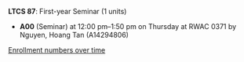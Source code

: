 **LTCS 87**: First-year Seminar (1 units)

- **A00** (Seminar) at 12:00 pm–1:50 pm on Thursday at RWAC 0371 by Nguyen, Hoang Tan (A14294806)

[Enrollment numbers over time](./LTCS87.tsv)
